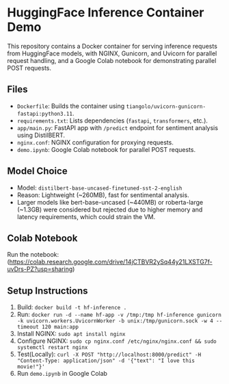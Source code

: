 # HuggingFace Inference Container Demo

This repository contains a Docker container for serving inference requests from HuggingFace models, with NGINX, Gunicorn, and Uvicorn for parallel request handling, and a Google Colab notebook for demonstrating parallel POST requests.

## Files
- `Dockerfile`: Builds the container using `tiangolo/uvicorn-gunicorn-fastapi:python3.11`.
- `requirements.txt`: Lists dependencies (`fastapi`, `transformers`, etc.).
- `app/main.py`: FastAPI app with `/predict` endpoint for sentiment analysis using DistilBERT.
- `nginx.conf`: NGINX configuration for proxying requests.
- `demo.ipynb`: Google Colab notebook for parallel POST requests.

## Model Choice
- Model: `distilbert-base-uncased-finetuned-sst-2-english`
- Reason: Lightweight (~260MB), fast for sentimental analysis.
- Larger models like bert-base-uncased (~440MB) or roberta-large (~1.3GB) were considered but rejected due to higher memory and latency requirements, which could strain the VM.

## Colab Notebook
Run the notebook: (https://colab.research.google.com/drive/14jCTBVR2ySq44y21LXSTG7f-uvDrs-PZ?usp=sharing)

## Setup Instructions
1. Build: `docker build -t hf-inference .`
2. Run: `docker run -d --name hf-app -v /tmp:/tmp hf-inference gunicorn -k uvicorn.workers.UvicornWorker -b unix:/tmp/gunicorn.sock -w 4 --timeout 120 main:app`
3. Install NGINX: `sudo apt install nginx`
4. Configure NGINX: `sudo cp nginx.conf /etc/nginx/nginx.conf && sudo systemctl restart nginx`
5. Test(Locally): `curl -X POST "http://localhost:8000/predict" -H "Content-Type: application/json" -d '{"text": "I love this movie!"}'`
6. Run `demo.ipynb` in Google Colab
